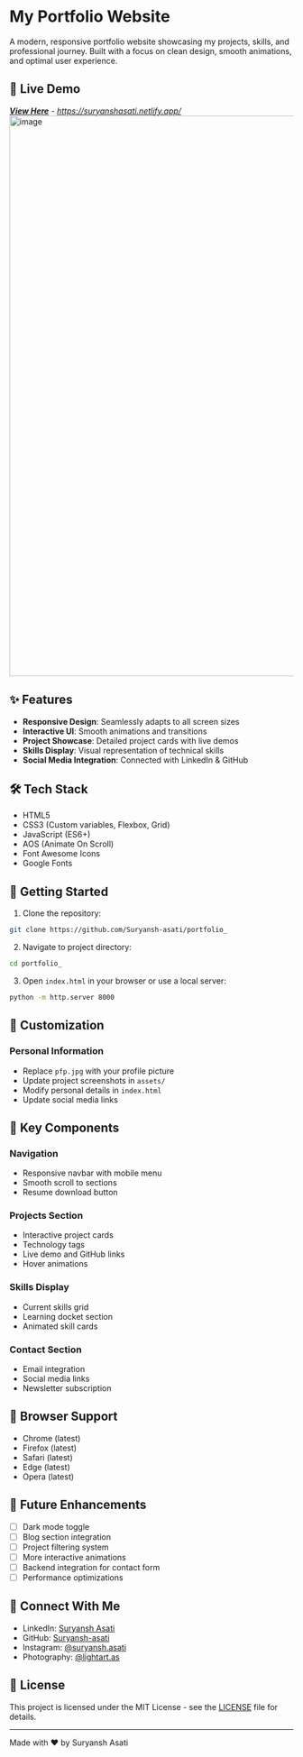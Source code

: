 # My Portfolio Website

A modern, responsive portfolio website showcasing my projects, skills, and professional journey. Built with a focus on clean design, smooth animations, and optimal user experience.

## 🌟 Live Demo
*[**View Here**](https://suryanshasati.netlify.app/) - https://suryanshasati.netlify.app/*
<img width="1897" height="995" alt="image" src="https://github.com/user-attachments/assets/08b917d0-faa4-44bd-9df7-902c6b0aa4f6" />


## ✨ Features

- **Responsive Design**: Seamlessly adapts to all screen sizes
- **Interactive UI**: Smooth animations and transitions
- **Project Showcase**: Detailed project cards with live demos
- **Skills Display**: Visual representation of technical skills
- **Social Media Integration**: Connected with LinkedIn & GitHub

## 🛠️ Tech Stack

- HTML5
- CSS3 (Custom variables, Flexbox, Grid)
- JavaScript (ES6+)
- AOS (Animate On Scroll)
- Font Awesome Icons
- Google Fonts


## 🚀 Getting Started

1. Clone the repository:
```bash
git clone https://github.com/Suryansh-asati/portfolio_
```

2. Navigate to project directory:
```bash
cd portfolio_
```

3. Open `index.html` in your browser or use a local server:
```bash
python -m http.server 8000
```

## 🎨 Customization

### Personal Information
- Replace `pfp.jpg` with your profile picture
- Update project screenshots in `assets/`
- Modify personal details in `index.html`
- Update social media links

## 🔧 Key Components

### Navigation
- Responsive navbar with mobile menu
- Smooth scroll to sections
- Resume download button

### Projects Section
- Interactive project cards
- Technology tags
- Live demo and GitHub links
- Hover animations

### Skills Display
- Current skills grid
- Learning docket section
- Animated skill cards

### Contact Section
- Email integration
- Social media links
- Newsletter subscription

## 📱 Browser Support

- Chrome (latest)
- Firefox (latest)
- Safari (latest)
- Edge (latest)
- Opera (latest)

## 📝 Future Enhancements

- [ ] Dark mode toggle
- [ ] Blog section integration
- [ ] Project filtering system
- [ ] More interactive animations
- [ ] Backend integration for contact form
- [ ] Performance optimizations

## 🤝 Connect With Me

- LinkedIn: [Suryansh Asati](https://www.linkedin.com/in/suryansh-asati)
- GitHub: [Suryansh-asati](https://github.com/Suryansh-asati)
- Instagram: [@suryansh.asati](https://www.instagram.com/suryansh.asati/)
- Photography: [@lightart.as](https://www.instagram.com/lightart.as/)

## 📄 License

This project is licensed under the MIT License - see the [LICENSE](LICENSE) file for details.

---
Made with ❤️ by Suryansh Asati

